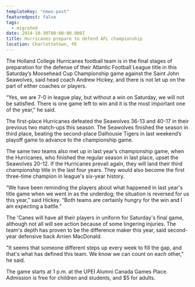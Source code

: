 ```yaml
---
templateKey: "news-post"
featuredpost: false
tags:
  - migrated
date: 2014-10-30T00:00:00.000Z
title: Hurricanes prepare to defend AFL championship
location: Charlottetown, PE
---
```


The Holland College Hurricanes football team is in the final stages of preparation for the defense of their Atlantic Football League title in this Saturday’s Moosehead Cup Championship game against the Saint John Seawolves, said head coach Andrew Hickey, and there is not let up on the part of either coaches or players.

“Yes, we are 7-0 in league play, but without a win on Saturday, we will not be satisfied. There is one game left to win and it is the most important one of the year," he said.

The first-place Hurricanes defeated the Seawolves 36-13 and 40-17 in their previous two match-ups this season. The Seawolves finished the season in third place, beating the second-place Dalhousie Tigers in last weekend’s playoff game to advance to the championship game.

The same two teams also met up in last year’s championship game, when the Hurricanes, who finished the regular season in last place, upset the Seawolves 20-12. If the Hurricanes prevail again, they will land their third championship title in the last four years. They would also become the first three-time champion in league's six-year history.

“We have been reminding the players about what happened in last year's title game when we went in as the underdog; the situation is reversed for us this year,” said Hickey. “Both teams are certainly hungry for the win and I am expecting a battle.”

The 'Canes will have all their players in uniform for Saturday's final game, although not all will see action because of some lingering injuries. The team's depth has proven to be the difference maker this year, said second-year defensive back Arrien MacDonald.

"It seems that someone different steps up every week to fill the gap, and that's what has defined this team. We know we can count on each other," he said.

The game starts at 1 p.m. at the UPEI Alumni Canada Games Place. Admission is free for children and students, and $5 for adults.
